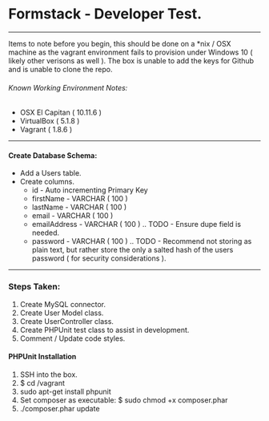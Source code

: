# Formstack - Developer Test.
---
Items to note before you begin, this should be done on a *nix / OSX machine as the vagrant environment fails to provision under Windows 10 ( likely other verisons as well ). The box is unable to add the keys for Github and is unable to clone the repo.

###### Known Working Environment Notes:

 - OSX El Capitan ( 10.11.6 )
 - VirtualBox ( 5.1.8 )
 - Vagrant ( 1.8.6 ) 
---
#### Create Database Schema:
  - Add a Users table.
  - Create columns.
    - id - Auto incrementing Primary Key
    - firstName - VARCHAR ( 100 )
    - lastName - VARCHAR ( 100 )
    - email - VARCHAR ( 100 )
    - emailAddress - VARCHAR ( 100 ) .. TODO - Ensure dupe field is needed.
    - password - VARCHAR ( 100 ) .. TODO - Recommend not storing as plain text, but rather store the only a salted hash of the users password ( for security considerations ).
---

### Steps Taken:
1. Create MySQL connector.
2. Create User Model class.
3. Create UserController class.
4. Create PHPUnit test class to assist in development.
5. Comment / Update code styles.

#### PHPUnit Installation
1. SSH into the box.
2. $ cd /vagrant
3. sudo apt-get install phpunit
4. Set composer as executable: $ sudo chmod +x composer.phar
5. ./composer.phar update
